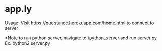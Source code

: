 # app.ly
Usage: Visit https://questuncc.herokuapp.com/home.html to connect to server

*Note to run python server, navigate to /python_server and run server.py Ex. python2 server.py
